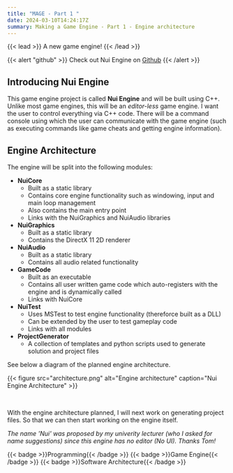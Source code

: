 ```yaml
---
title: "MAGE - Part 1 "
date: 2024-03-10T14:24:17Z
summary: Making a Game Engine - Part 1 - Engine architecture
---
```


{{< lead >}}
A new game engine!
{{< /lead >}}


{{< alert "github" >}}
Check out Nui Engine on [Github](https://github.com/ArnavMehta3000/NuiEngine.git)
{{< /alert >}}

## Introducing Nui Engine

This game engine project is called **Nui Engine** and will be built using C++. Unlike most game engines, this will be an *editor-less* game engine. I want the user to control everything via C++ code. There will be a command console using which the user can communicate with the game engine (such as executing commands like game cheats and getting engine information).

## Engine Architecture

The engine will be split into the following modules:

- **NuiCore**
  - Built as a static library
  - Contains core engine functionality such as windowing, input and main loop management
  - Also contains the main entry point
  - Links with the NuiGraphics and NuiAudio libraries
- **NuiGraphics**
  - Built as a static library
  - Contains the DirectX 11 2D renderer
- **NuiAudio**
  - Built as a static library
  - Contains all audio related functionality
- **GameCode**
  - Built as an executable
  - Contains all user written game code which auto-registers with the engine and is dynamically called
  - Links with NuiCore
- **NuiTest**
  - Uses MSTest to test engine functionality (thereforce built as a DLL)
  - Can be extended by the user to test gameplay code
  - Links with all modules
- **ProjectGenerator**
  - A collection of templates and python scripts used to generate solution and project files

See below a diagram of the planned engine architecture.

{{< figure
    src="architecture.png"
    alt="Engine architecture"
    caption="Nui Engine Architecture"
    >}}

</br>

With the engine architecture planned, I will next work on generating project files. So that we can then start working on the engine itself.

*The name 'Nui' was proposed by my univerity lecturer (who I asked for name suggestions)  since this engine has no editor (No UI). Thanks Tom!*

<div style="display: flex; flex-wrap: wrap; gap: 10px;">
  {{< badge >}}Programming{{< /badge >}}
  {{< badge >}}Game Engine{{< /badge >}}
  {{< badge >}}Software Architecture{{< /badge >}}
</div>
